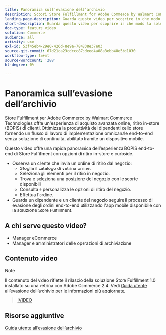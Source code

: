 ```yaml
---
title: Panoramica sull’evasione dell’archivio
description: Scopri Store Fulfillment for Adobe Commerce by Walmart Commerce Technologies, una soluzione di evasione omnicanale avanzata che offre un'esperienza end to end Buy Online, Pick up In-Store (BOPIS).
landing-page-description: Guarda questo video per scoprire in che modo la soluzione Store Fulfillment offre ai clienti la comodità di raccogliere e archiviare i dipendenti in negozio e in negozio flussi di lavoro più efficienti e pronti all'uso per la selezione, lo stage e consegna degli ordini di ritiro dal negozio ai clienti.
short-description: Guarda questo video per scoprire in che modo la soluzione Store Fulfillment offre ai clienti la comodità di raccogliere e archiviare i dipendenti in negozio e in negozio flussi di lavoro più efficienti e pronti all'uso per la selezione, lo stage e consegna degli ordini di ritiro dal negozio ai clienti.
doc-type: feature video
solution: Commerce
audience: all
activity: use
exl-id: 53f45eb4-29e0-426d-8e9a-784838e37e03
source-git-commit: 67d21ca23cdccc87cdeed4a08a3ebb48e5bd1030
workflow-type: tm+mt
source-wordcount: '288'
ht-degree: 0%

---
```


# Panoramica sull’evasione dell’archivio

Store Fulfillment per Adobe Commerce by Walmart Commerce Technologies offre un&#39;esperienza di acquisto avanzata online, ritiro in-store (BOPIS) di clienti. Ottimizza la produttività dei dipendenti dello store fornendo un flusso di lavoro di implementazione omnicanale end-to-end senza soluzione di continuità, abilitato tramite un dispositivo mobile.

Questo video offre una rapida panoramica dell’esperienza BOPIS end-to-end di Store Fulfillment con opzioni di ritiro in-store e curbside.

- Osserva un cliente che invia un ordine di ritiro dal negozio:
   - Sfoglia il catalogo di vetrina online.
   - Seleziona gli elementi per il ritiro in negozio.
   - Trova e seleziona una posizione del negozio con le scorte disponibili.
   - Consulta e personalizza le opzioni di ritiro del negozio.
   - Effettua l&#39;ordine.
- Guarda un dipendente e un cliente del negozio seguire il processo di evasione degli ordini end-to-end utilizzando l&#39;app mobile disponibile con la soluzione Store Fulfillment.

## A chi serve questo video?

- Manager eCommerce
- Manager e amministratori delle operazioni di archiviazione

## Contenuto video

>[!NOTE]
>
>Il contenuto del video riflette il rilascio della soluzione Store Fulfillment 1.0 installato su una vetrina con Adobe Commerce 2.4. Vedi [Guida utente all’evasione dell’archivio](https://experienceleague.adobe.com/docs/commerce-merchant-services/store-fulfillment/introduction.html) per le informazioni più aggiornate.

>[!VIDEO](https://video.tv.adobe.com/v/343653?quality=12&learn=on)

## Risorse aggiuntive

[Guida utente all’evasione dell’archivio](https://experienceleague.adobe.com/docs/commerce-merchant-services/store-fulfillment/introduction.html)
